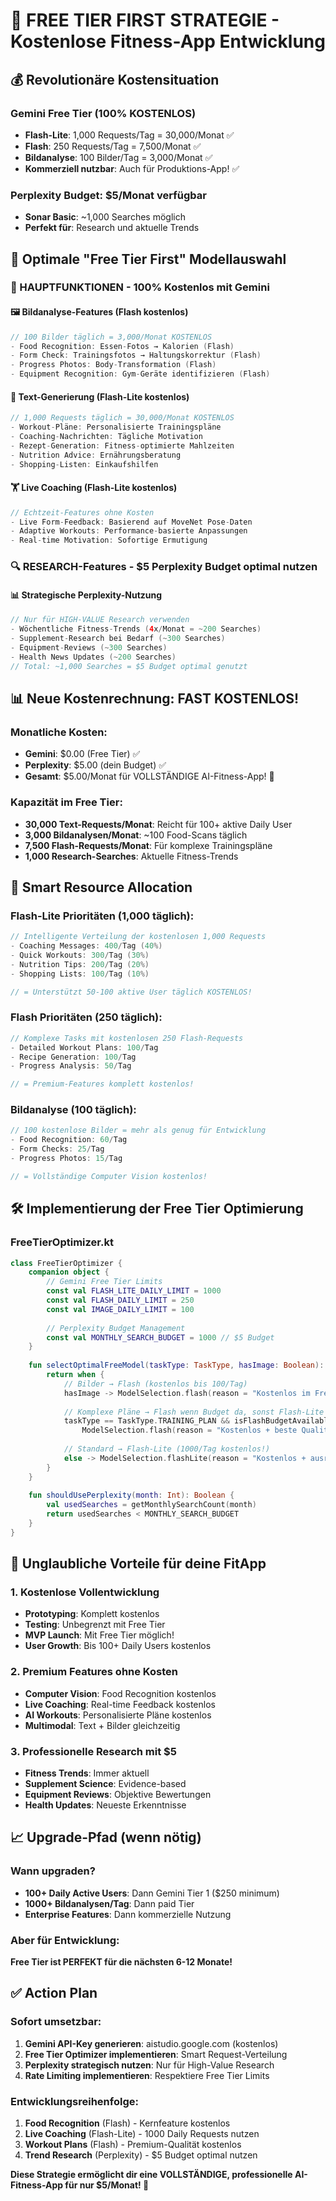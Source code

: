 # 🎉 FREE TIER FIRST STRATEGIE - Kostenlose Fitness-App Entwicklung

## 💰 Revolutionäre Kostensituation 

### **Gemini Free Tier (100% KOSTENLOS)**
- **Flash-Lite**: 1,000 Requests/Tag = 30,000/Monat ✅
- **Flash**: 250 Requests/Tag = 7,500/Monat ✅  
- **Bildanalyse**: 100 Bilder/Tag = 3,000/Monat ✅
- **Kommerziell nutzbar**: Auch für Produktions-App! ✅

### **Perplexity Budget**: $5/Monat verfügbar
- **Sonar Basic**: ~1,000 Searches möglich
- **Perfekt für**: Research und aktuelle Trends

## 🚀 Optimale "Free Tier First" Modellauswahl

### **📱 HAUPTFUNKTIONEN - 100% Kostenlos mit Gemini**

#### 🖼️ **Bildanalyse-Features (Flash kostenlos)**
```kotlin
// 100 Bilder täglich = 3,000/Monat KOSTENLOS
- Food Recognition: Essen-Fotos → Kalorien (Flash)
- Form Check: Trainingsfotos → Haltungskorrektur (Flash)  
- Progress Photos: Body-Transformation (Flash)
- Equipment Recognition: Gym-Geräte identifizieren (Flash)
```

#### 💬 **Text-Generierung (Flash-Lite kostenlos)**
```kotlin
// 1,000 Requests täglich = 30,000/Monat KOSTENLOS
- Workout-Pläne: Personalisierte Trainingspläne
- Coaching-Nachrichten: Tägliche Motivation
- Rezept-Generation: Fitness-optimierte Mahlzeiten
- Nutrition Advice: Ernährungsberatung
- Shopping-Listen: Einkaufshilfen
```

#### 🏋️ **Live Coaching (Flash-Lite kostenlos)**
```kotlin
// Echtzeit-Features ohne Kosten
- Live Form-Feedback: Basierend auf MoveNet Pose-Daten
- Adaptive Workouts: Performance-basierte Anpassungen
- Real-time Motivation: Sofortige Ermutigung
```

### **🔍 RESEARCH-Features - $5 Perplexity Budget optimal nutzen**

#### 📊 **Strategische Perplexity-Nutzung**
```kotlin
// Nur für HIGH-VALUE Research verwenden
- Wöchentliche Fitness-Trends (4x/Monat = ~200 Searches)
- Supplement-Research bei Bedarf (~300 Searches) 
- Equipment-Reviews (~300 Searches)
- Health News Updates (~200 Searches)
// Total: ~1,000 Searches = $5 Budget optimal genutzt
```

## 📊 Neue Kostenrechnung: FAST KOSTENLOS!

### **Monatliche Kosten:**
- **Gemini**: $0.00 (Free Tier) ✅
- **Perplexity**: $5.00 (dein Budget) ✅
- **Gesamt**: $5.00/Monat für VOLLSTÄNDIGE AI-Fitness-App! 🎉

### **Kapazität im Free Tier:**
- **30,000 Text-Requests/Monat**: Reicht für 100+ aktive Daily User
- **3,000 Bildanalysen/Monat**: ~100 Food-Scans täglich 
- **7,500 Flash-Requests/Monat**: Für komplexe Trainingspläne
- **1,000 Research-Searches**: Aktuelle Fitness-Trends

## 🎯 Smart Resource Allocation

### **Flash-Lite Prioritäten (1,000 täglich):**
```kotlin
// Intelligente Verteilung der kostenlosen 1,000 Requests
- Coaching Messages: 400/Tag (40%)
- Quick Workouts: 300/Tag (30%) 
- Nutrition Tips: 200/Tag (20%)
- Shopping Lists: 100/Tag (10%)

// = Unterstützt 50-100 aktive User täglich KOSTENLOS!
```

### **Flash Prioritäten (250 täglich):**
```kotlin
// Komplexe Tasks mit kostenlosen 250 Flash-Requests  
- Detailed Workout Plans: 100/Tag
- Recipe Generation: 100/Tag
- Progress Analysis: 50/Tag

// = Premium-Features komplett kostenlos!
```

### **Bildanalyse (100 täglich):**
```kotlin
// 100 kostenlose Bilder = mehr als genug für Entwicklung
- Food Recognition: 60/Tag  
- Form Checks: 25/Tag
- Progress Photos: 15/Tag

// = Vollständige Computer Vision kostenlos!
```

## 🛠️ Implementierung der Free Tier Optimierung

### **FreeТierOptimizer.kt**
```kotlin
class FreeTierOptimizer {
    companion object {
        // Gemini Free Tier Limits
        const val FLASH_LITE_DAILY_LIMIT = 1000
        const val FLASH_DAILY_LIMIT = 250  
        const val IMAGE_DAILY_LIMIT = 100
        
        // Perplexity Budget Management
        const val MONTHLY_SEARCH_BUDGET = 1000 // $5 Budget
    }
    
    fun selectOptimalFreeModel(taskType: TaskType, hasImage: Boolean): ModelSelection {
        return when {
            // Bilder → Flash (kostenlos bis 100/Tag)
            hasImage -> ModelSelection.flash(reason = "Kostenlos im Free Tier")
            
            // Komplexe Pläne → Flash wenn Budget da, sonst Flash-Lite  
            taskType == TaskType.TRAINING_PLAN && isFlashBudgetAvailable() ->
                ModelSelection.flash(reason = "Kostenlos + beste Qualität")
                
            // Standard → Flash-Lite (1000/Tag kostenlos!)
            else -> ModelSelection.flashLite(reason = "Kostenlos + ausreichend")
        }
    }
    
    fun shouldUsePerplexity(month: Int): Boolean {
        val usedSearches = getMonthlySearchCount(month)
        return usedSearches < MONTHLY_SEARCH_BUDGET
    }
}
```

## 🎉 Unglaubliche Vorteile für deine FitApp

### **1. Kostenlose Vollentwicklung**
- **Prototyping**: Komplett kostenlos
- **Testing**: Unbegrenzt mit Free Tier
- **MVP Launch**: Mit Free Tier möglich!
- **User Growth**: Bis 100+ Daily Users kostenlos

### **2. Premium Features ohne Kosten**
- **Computer Vision**: Food Recognition kostenlos
- **Live Coaching**: Real-time Feedback kostenlos  
- **AI Workouts**: Personalisierte Pläne kostenlos
- **Multimodal**: Text + Bilder gleichzeitig

### **3. Professionelle Research mit $5**
- **Fitness Trends**: Immer aktuell
- **Supplement Science**: Evidence-based
- **Equipment Reviews**: Objektive Bewertungen
- **Health Updates**: Neueste Erkenntnisse

## 📈 Upgrade-Pfad (wenn nötig)

### **Wann upgraden?**
- **100+ Daily Active Users**: Dann Gemini Tier 1 ($250 minimum)
- **1000+ Bildanalysen/Tag**: Dann paid Tier
- **Enterprise Features**: Dann kommerzielle Nutzung

### **Aber für Entwicklung:**
**Free Tier ist PERFEKT für die nächsten 6-12 Monate!**

## ✅ Action Plan

### **Sofort umsetzbar:**
1. **Gemini API-Key generieren**: aistudio.google.com (kostenlos)
2. **Free Tier Optimizer implementieren**: Smart Request-Verteilung
3. **Perplexity strategisch nutzen**: Nur für High-Value Research  
4. **Rate Limiting implementieren**: Respektiere Free Tier Limits

### **Entwicklungsreihenfolge:**
1. **Food Recognition** (Flash) - Kernfeature kostenlos
2. **Live Coaching** (Flash-Lite) - 1000 Daily Requests nutzen
3. **Workout Plans** (Flash) - Premium-Qualität kostenlos
4. **Trend Research** (Perplexity) - $5 Budget optimal nutzen

**Diese Strategie ermöglicht dir eine VOLLSTÄNDIGE, professionelle AI-Fitness-App für nur $5/Monat! 🚀**
